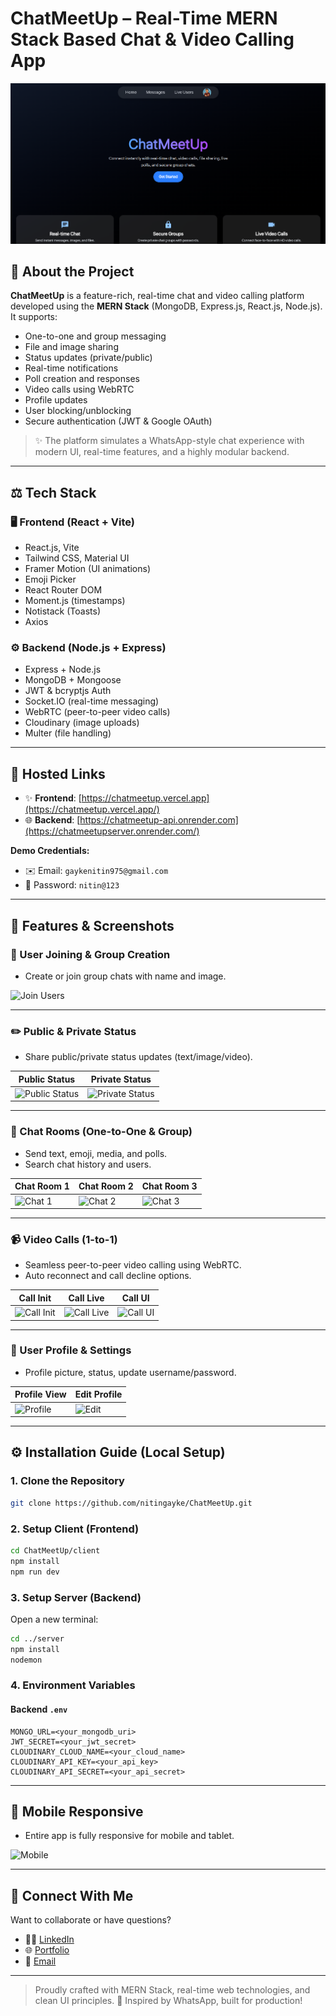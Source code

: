 # ChatMeetUp – Real-Time MERN Stack Based Chat & Video Calling App

![ChatMeetUp Banner](./assets/landingpage.png)

## 📌 About the Project

**ChatMeetUp** is a feature-rich, real-time chat and video calling platform developed using the **MERN Stack** (MongoDB, Express.js, React.js, Node.js). It supports:

* One-to-one and group messaging
* File and image sharing
* Status updates (private/public)
* Real-time notifications
* Poll creation and responses
* Video calls using WebRTC
* Profile updates
* User blocking/unblocking
* Secure authentication (JWT & Google OAuth)

> ✨ The platform simulates a WhatsApp-style chat experience with modern UI, real-time features, and a highly modular backend.

---

## ⚖️ Tech Stack

### 🖥️ Frontend (React + Vite)

* React.js, Vite
* Tailwind CSS, Material UI
* Framer Motion (UI animations)
* Emoji Picker
* React Router DOM
* Moment.js (timestamps)
* Notistack (Toasts)
* Axios

### ⚙️ Backend (Node.js + Express)

* Express + Node.js
* MongoDB + Mongoose
* JWT & bcryptjs Auth
* Socket.IO (real-time messaging)
* WebRTC (peer-to-peer video calls)
* Cloudinary (image uploads)
* Multer (file handling)

---

## 🏢 Hosted Links

* ✨ **Frontend**: [https://chatmeetup.vercel.app](https://chatmeetup.vercel.app/)
* 🌐 **Backend**: [https://chatmeetup-api.onrender.com](https://chatmeetupserver.onrender.com/)

**Demo Credentials:**

* ✉️ Email: `gaykenitin975@gmail.com`
* 🔑 Password: `nitin@123`

---

## 📅 Features & Screenshots

### 👥 User Joining & Group Creation

* Create or join group chats with name and image.

![Join Users](./assets/join-users.png)

---

### ✏️ Public & Private Status

* Share public/private status updates (text/image/video).

| Public Status                                | Private Status                                 |
| -------------------------------------------- | ---------------------------------------------- |
| ![Public Status](./assets/public-status.png) | ![Private Status](./assets/private-status.png) |

---

### 💬 Chat Rooms (One-to-One & Group)

* Send text, emoji, media, and polls.
* Search chat history and users.

| Chat Room 1                   | Chat Room 2                   | Chat Room 3                   |
| ----------------------------- | ----------------------------- | ----------------------------- |
| ![Chat 1](./assets/chat1.png) | ![Chat 2](./assets/chat2.png) | ![Chat 3](./assets/chat3.png) |

---

### 📹 Video Calls (1-to-1)

* Seamless peer-to-peer video calling using WebRTC.
* Auto reconnect and call decline options.

| Call Init                             | Call Live                             | Call UI                             |
| ------------------------------------- | ------------------------------------- | ----------------------------------- |
| ![Call Init](./assets/videocall1.png) | ![Call Live](./assets/videocall2.png) | ![Call UI](./assets/videocall3.png) |

---

### 👤 User Profile & Settings

* Profile picture, status, update username/password.

| Profile View                      | Edit Profile                   |
| --------------------------------- | ------------------------------ |
| ![Profile](./assets/profile1.png) | ![Edit](./assets/profile2.png) |

---

## ⚙️ Installation Guide (Local Setup)

### 1. Clone the Repository

```bash
git clone https://github.com/nitingayke/ChatMeetUp.git
```

### 2. Setup Client (Frontend)

```bash
cd ChatMeetUp/client
npm install
npm run dev
```

### 3. Setup Server (Backend)

Open a new terminal:

```bash
cd ../server
npm install
nodemon
```

### 4. Environment Variables

#### Backend `.env`

```env
MONGO_URL=<your_mongodb_uri>
JWT_SECRET=<your_jwt_secret>
CLOUDINARY_CLOUD_NAME=<your_cloud_name>
CLOUDINARY_API_KEY=<your_api_key>
CLOUDINARY_API_SECRET=<your_api_secret>
```

---

## 📲 Mobile Responsive

* Entire app is fully responsive for mobile and tablet.

![Mobile](./assets/mobile-view.png)

---

## 🔗 Connect With Me

Want to collaborate or have questions?

* 👨‍💼 [LinkedIn](https://www.linkedin.com/in/nitin-gayke92/)
* 🌐 [Portfolio](https://nitin-portfolio-gilt.vercel.app/)
* 📧 [Email](mailto:gaykenitin975@gmail.com)

---

> Proudly crafted with MERN Stack, real-time web technologies, and clean UI principles.
> 🌟 Inspired by WhatsApp, built for production!
